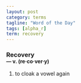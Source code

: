 ```yaml
---
layout: post
category: terms
tagline: "Word of the Day"
tags: [alpha_r]
term: recovery
---
```


<h3>Recovery<br/> <small>&mdash; v. (re<span>&middot;</span>co<span>&middot;</span>ver<span>&middot;</span>y)</small></h3>
<p><ol>
<li>to cloak a vowel again</li>
</ol></p>
